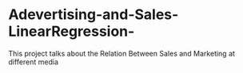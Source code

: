# Adevertising-and-Sales-LinearRegression-
This project talks about the Relation Between Sales and Marketing at different media 
